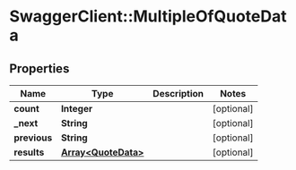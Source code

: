 # SwaggerClient::MultipleOfQuoteData

## Properties
Name | Type | Description | Notes
------------ | ------------- | ------------- | -------------
**count** | **Integer** |  | [optional] 
**_next** | **String** |  | [optional] 
**previous** | **String** |  | [optional] 
**results** | [**Array&lt;QuoteData&gt;**](QuoteData.md) |  | [optional] 


